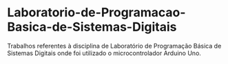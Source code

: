 # Laboratorio-de-Programacao-Basica-de-Sistemas-Digitais
Trabalhos referentes à disciplina de Laboratório de Programação Básica de Sistemas Digitais onde foi utilizado o microcontrolador Arduino Uno.
